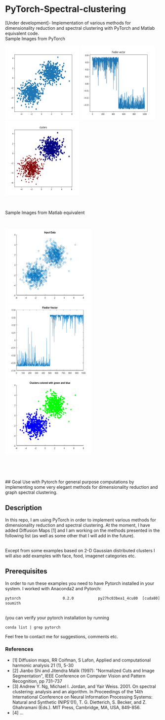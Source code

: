 # PyTorch-Spectral-clustering
[Under development]- Implementation of various methods for dimensionality reduction and spectral clustering with PyTorch and Matlab equivalent code.
<br />
Sample Images from PyTorch
<br />
<p float="left">
<img src="PytorchInputData.png" alt="Input Data" title="Input Data" width="240" height="240"/>
<img src="PytorchFiedlerVector.png" alt="Fiedler Vector" title="Fiedler Vector" width="240" height="240"/>
<img src="Pytorchclusters.png" alt="Clusters" title="Clusters" width="240" height="240"/>
</p>
<br />
<p>
Sample Images from Matlab equivalent
</p>
<br />
<p float="left">
<img src="InputData.png" alt="Input Data" title="Input Data" width="280" height="240"/>
<img src="FiedlerVector.png" alt="Fiedler Vector" title="Fiedler Vector" width="280" height="240"/>
<img src="Clusters.png" alt="Clusters" title="Clusters" width="280" height="240"/>
</p>


<br/><br/> 
 
<br />
## Goal
Use with Pytorch for general purpose computations by implementing some very elegant methods for dimensionality reduction and graph spectral clustering. 
<br />

## Description
In this repo, I am using PyTorch in order to implement various methods for dimensionality reduction and spectral clustering.
At the moment, I have added Diffusion Maps [1] and I am working on the methods presented in the following list (as well as some other that I will add in the future).  
<br />

Except from some examples based on 2-D Gaussian distributed clusters I will also add examples with face, food, imagenet categories etc.
<br />


## Prerequisites
In order to run these examples you need to have Pytorch installed in your system. I worked with Anaconda2 and Pytorch:<br />

    pytorch                   0.2.0           py27hc03bea1_4cu80  [cuda80]  soumith
<br />
(you can verify your pytorch installation by running 

    conda list | grep pytorch

Feel free to contact me for suggestions, comments etc.

### References
 - [1]  Diffusion maps, RR Coifman, S Lafon, Applied and computational harmonic analysis 21 (1), 5-30 <br /> 
 - [2]  Jianbo Shi and Jitendra Malik (1997): "Normalized Cuts and Image Segmentation", IEEE Conference on Computer Vision and Pattern Recognition, pp 731–737 <br />
 - [3] Andrew Y. Ng, Michael I. Jordan, and Yair Weiss. 2001. On spectral clustering: analysis and an algorithm. In Proceedings of the 14th International Conference on Neural Information Processing Systems: Natural and Synthetic (NIPS'01), T. G. Dietterich, S. Becker, and Z. Ghahramani (Eds.). MIT Press, Cambridge, MA, USA, 849-856. 
 - [4] ...
 

